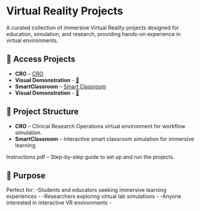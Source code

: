# Virtual Reality Projects
A curated collection of immersive Virtual Reality projects designed for education, simulation, and research, providing hands-on experience in virtual environments.

## 🔗 Access Projects
- **CRO** –  [CRO](https://drive.google.com/file/d/1OcSjK8_omu3lz9184jj5JYHWSEdJFXKC/view?usp=sharing)
- **Visual Demonstration** - [🎥](https://drive.google.com/file/d/1u0ZEHvmoQPvIYj3I5O_xuUTNpWN410FQ/view?usp=sharing)
- **SmartClassroom** –  [Smart Classroom](https://drive.google.com/file/d/1Eb-sTAdU7UFkXYz5CXFP51S3ISNP-MaN/view?usp=sharing)
- **Visual Demonstration** - [🎥](https://drive.google.com/file/d/1BhAIUnm3aceQny38VEtraWgMsoiXq1Tc/view?usp=sharing)


## 📂 Project Structure
- **CRO** – Clinical Research Operations virtual environment for workflow simulation.
- **SmartClassroom** – Interactive smart classroom simulation for immersive learning.

Instructions.pdf – Step-by-step guide to set up and run the projects.

## 🎯 Purpose
Perfect for:
-Students and educators seeking immersive learning experiences -
-Researchers exploring virtual lab simulations -
-Anyone interested in interactive VR environments -

